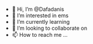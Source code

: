 - 👋 Hi, I’m @Dafadanis
- 👀 I’m interested in ems
- 🌱 I’m currently learning 
- 💞️ I’m looking to collaborate on 
- 📫 How to reach me ...

<!---
Dafadanis/Dafadanis is a ✨ special ✨ repository because its `IPHONE.md` (this file) appears on your GitHub profile.
You can click the Preview link to take a look at your changes.
--->
